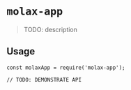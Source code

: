 # `molax-app`

> TODO: description

## Usage

```
const molaxApp = require('molax-app');

// TODO: DEMONSTRATE API
```
